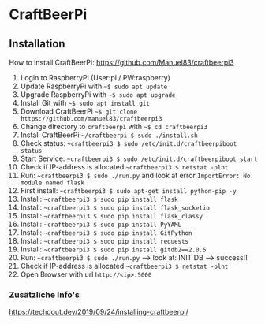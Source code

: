 # CraftBeerPi

## Installation
How to install CraftBeerPi: https://github.com/Manuel83/craftbeerpi3

1. Login to RaspberryPi (User:pi / PW:raspberry)
2. Update RaspberryPi with `~$ sudo apt update`
3. Upgrade RaspberryPi with `~$ sudo apt upgrade`
4. Install Git with `~$ sudo apt install git`
5. Download CraftBeerPi `~$ git clone https://github.com/manuel83/craftbeerpi3`
6. Change directory to `craftbeerpi` with `~$ cd craftbeerpi3`
7. Install CraftBeerPi `~/craftbeerpi $ sudo ./install.sh`
8. Check status: `~craftbeerpi3 $ sudo /etc/init.d/craftbeerpiboot status`
9. Start Service: `~craftbeerpi3 $ sudo /etc/init.d/craftbeerpiboot start`
10. Check if IP-address is allocated `~craftbeerpi3 $ netstat -plnt`
11. Run: `~craftbeerpi3 $ sudo ./run.py` and look at error `ImportError: No module named flask`
12. First install: `~craftbeerpi3 $ sudo apt-get install python-pip -y`
13. Install: `~craftbeerpi3 $ sudo pip install flask`
14. Install: `~craftbeerpi3 $ sudo pip install flask_socketio`
15. Install: `~craftbeerpi3 $ sudo pip install flask_classy`
16. Install: `~craftbeerpi3 $ sudo pip install PyYAML`
17. Install: `~craftbeerpi3 $ sudo pip install GitPython`
18. Install: `~craftbeerpi3 $ sudo pip install requests`
19. Install: `~craftbeerpi3 $ sudo pip install gitdb2==2.0.5`
20. Run: `~craftbeerpi3 $ sudo ./run.py` --> look at: INIT DB --> success!! 
21. Check if IP-address is allocated `~craftbeerpi3 $ netstat -plnt`
22. Open Browser with url `http://<ip>:5000`

### Zusätzliche Info's

https://techdout.dev/2019/09/24/installing-craftbeerpi/
